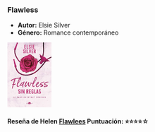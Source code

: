 ### **Flawless**  
- **Autor:** Elsie Silver  
- **Género:** Romance contemporáneo  
<img src="../Imagenes/Flawless.jpg" alt="Flawless" width="100" />

#### Reseña de Helen [Flawlees](../Usuarios/Elena/Mis%20reseñas/Flawlees.md) **Puntuación:** ⭐⭐⭐⭐☆
